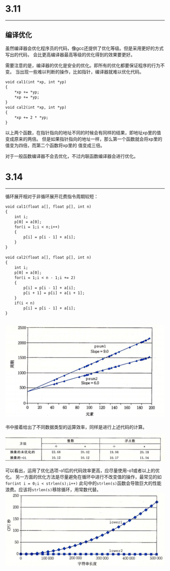 # 3.11
---
## 编译优化
虽然编译器会优化程序员的代码，像gcc还提供了优化等级。但是采用更好的方式写出的代码，
会比更高编译器最高等级的优化得到的效果要更好。

需要注意的是，编译器的优化是安全的优化。即所有的优化都要保证程序的行为不变。
当出现一些难以判断的操作，比如指针，编译器就难以优化代码。
```
void cal1(int *xp, int *yp)
{
	*xp += *yp;
	*xp += *yp;
}
void cal2(int *xp, int *yp)
{
	*xp += 2 * *yp;
}
```
以上两个函数，在指针指向的地址不同的时候会有同样的结果，即地址xp里的值变成原来的两倍。
但是如果指针指向的地址一样，那么第一个函数就会将xp里的值变为四倍，而第二个函数将xp里的
值变成三倍。

对于一般函数编译器不会去优化，不过内联函数编译器会进行优化。
	
# 3.14
---
循环展开相对于非循环展开花费指令周期较短：
```
void cal1(float a[], float p[], int n)
{
	int i;
	p[0] = a[0];
	for(i = 1;i < n;i++)
	{
		p[i] = p[i - 1] + a[i];
	}
}

void cal2(float a[], float p[], int n)
{
	int i;
	p[0] = a[0];
	for(i = 1;i < n - 1;i += 2)
	{
		p[i] = p[i - 1] + a[i];
		p[i + 1] = p[i] + a[i + 1];
	}
	if(i < n)
		p[i] = p[i - 1] + a[i];
}
```
![](第五章-优化程序性能_files/1.png)
---
书中接着给出了不同数据类型的运算效率，同样是进行上述代码的计算。

![](第五章-优化程序性能_files/1.jpg)

可以看出，运用了优化选项-o1后的代码效率更高，应尽量使用-o1或者以上的优化。
另一方面的优化方法是尽量避免在循环中进行不改变值的操作，最常见的如`for(int i = 0;i < strlen(s);i++)`
此句中的`strlen(s)`函数会导致巨大的性能浪费。应该将`strlen(s)`移除循环，用常数代替。
![](第五章-优化程序性能_files/2.jpg)